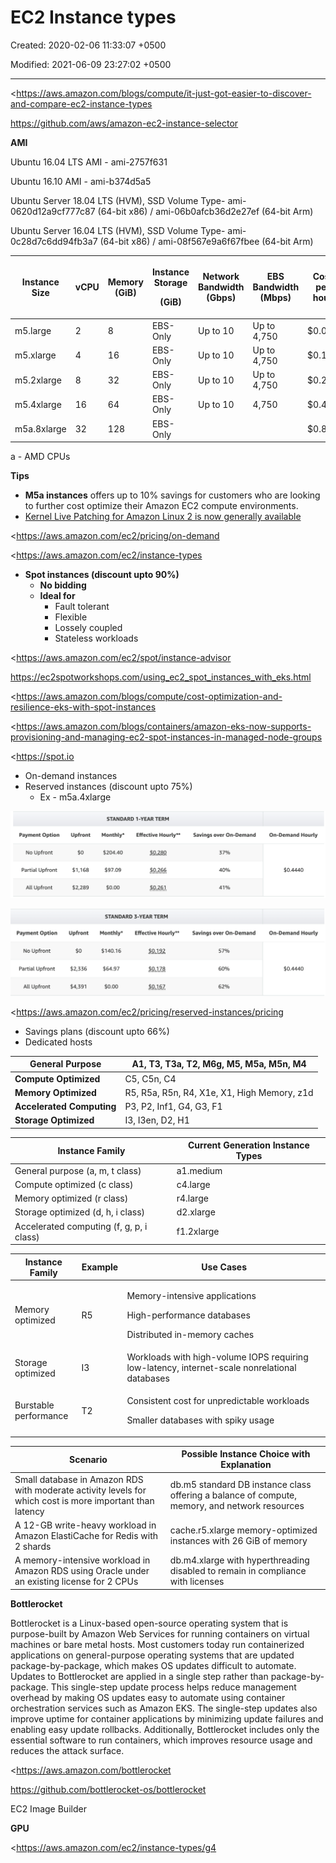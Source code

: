 # EC2 Instance types

Created: 2020-02-06 11:33:07 +0500

Modified: 2021-06-09 23:27:02 +0500

---

<https://aws.amazon.com/blogs/compute/it-just-got-easier-to-discover-and-compare-ec2-instance-types

<https://github.com/aws/amazon-ec2-instance-selector>



**AMI**

Ubuntu 16.04 LTS AMI - ami-2757f631

Ubuntu 16.10 AMI - ami-b374d5a5

Ubuntu Server 18.04 LTS (HVM), SSD Volume Type- ami-0620d12a9cf777c87 (64-bit x86) / ami-06b0afcb36d2e27ef (64-bit Arm)

Ubuntu Server 16.04 LTS (HVM), SSD Volume Type- ami-0c28d7c6dd94fb3a7 (64-bit x86) / ami-08f567e9a6f67fbee (64-bit Arm)



<table>
<colgroup>
<col style="width: 14%" />
<col style="width: 8%" />
<col style="width: 11%" />
<col style="width: 12%" />
<col style="width: 16%" />
<col style="width: 15%" />
<col style="width: 10%" />
<col style="width: 10%" />
</colgroup>
<thead>
<tr class="header">
<th><strong>Instance Size</strong></th>
<th><strong>vCPU</strong></th>
<th><strong>Memory (GiB)</strong></th>
<th><p><strong>Instance Storage</strong></p>
<p><strong>(GiB)</strong></p></th>
<th><strong>Network Bandwidth (Gbps)</strong></th>
<th><strong>EBS Bandwidth (Mbps)</strong></th>
<th><strong>Cost per hour</strong></th>
<th><strong>Cost per month</strong></th>
</tr>
</thead>
<tbody>
<tr class="odd">
<td>m5.large</td>
<td>2</td>
<td>8</td>
<td>EBS-Only</td>
<td>Up to 10</td>
<td>Up to 4,750</td>
<td>$0.056</td>
<td>$40.32</td>
</tr>
<tr class="even">
<td>m5.xlarge</td>
<td>4</td>
<td>16</td>
<td>EBS-Only</td>
<td>Up to 10</td>
<td>Up to 4,750</td>
<td>$0.111</td>
<td>$79.92</td>
</tr>
<tr class="odd">
<td>m5.2xlarge</td>
<td>8</td>
<td>32</td>
<td>EBS-Only</td>
<td>Up to 10</td>
<td>Up to 4,750</td>
<td>$0.222</td>
<td>$159.84</td>
</tr>
<tr class="even">
<td>m5.4xlarge</td>
<td>16</td>
<td>64</td>
<td>EBS-Only</td>
<td>Up to 10</td>
<td>4,750</td>
<td>$0.444</td>
<td>$319.68</td>
</tr>
<tr class="odd">
<td>m5a.8xlarge</td>
<td>32</td>
<td>128</td>
<td>EBS-Only</td>
<td></td>
<td></td>
<td>$0.889</td>
<td>$640.08</td>
</tr>
</tbody>
</table>



a - AMD CPUs



**Tips**
-   **M5a instances** offers up to 10% savings for customers who are looking to further cost optimize their Amazon EC2 compute environments.
-   [Kernel Live Patching for Amazon Linux 2 is now generally available](https://aws.amazon.com/about-aws/whats-new/2020/06/announcing-general-availability-kernel-live-patching-amazon-linux-2/)



<https://aws.amazon.com/ec2/pricing/on-demand

<https://aws.amazon.com/ec2/instance-types


-   **Spot instances (discount upto 90%)**
    -   **No bidding**
    -   **Ideal for**
        -   Fault tolerant
        -   Flexible
        -   Lossely coupled
        -   Stateless workloads

<https://aws.amazon.com/ec2/spot/instance-advisor

<https://ec2spotworkshops.com/using_ec2_spot_instances_with_eks.html>

<https://aws.amazon.com/blogs/compute/cost-optimization-and-resilience-eks-with-spot-instances

<https://aws.amazon.com/blogs/containers/amazon-eks-now-supports-provisioning-and-managing-ec2-spot-instances-in-managed-node-groups



<https://spot.io


-   On-demand instances
-   Reserved instances (discount upto 75%)
    -   Ex - m5a.4xlarge

![STANDARD I-YEAR TERM Payment Option No Upfront Partial Upfront All Upfront Upfront $0 $1,168 $2,289 Monthly* $204.40 $97.09 $0.00 Effective Hourly** Savings over On-Demand 37% 40% 41% On-Demand Hourly $0.4440 ](../../../media/Cloud-AWS-EC2-Instance-types-image1.png)



![STANDARD 3-YEAR TERM Payment Option No Upfront Partial Upfront All Upfront Upfront $0 $2,336 $4,391 Monthly* $140.16 $64.97 $0.00 Effective Hourly** Savings over On-Demand 57% 60% 62% On-Demand Hourly $0.4440 ](../../../media/Cloud-AWS-EC2-Instance-types-image2.png)



<https://aws.amazon.com/ec2/pricing/reserved-instances/pricing


-   Savings plans (discount upto 66%)
-   Dedicated hosts



| **General Purpose**       | A1, T3, T3a, T2, M6g, M5, **M5a**, M5n, M4  |
|---------------------------|---------------------------------------------|
| **Compute Optimized**     | C5, C5n, C4                                 |
| **Memory Optimized**      | R5, R5a, R5n, R4, X1e, X1, High Memory, z1d |
| **Accelerated Computing** | P3, P2, Inf1, G4, G3, F1                    |
| **Storage Optimized**     | I3, I3en, D2, H1                            |



| **Instance Family**                      | **Current Generation Instance Types**                                                                                                                                                                                                                                                                                                                                                                                                                                                                                                                                                                                                                                                                                                                                                                                                                                                                                                                                                                                                                                                                                                                                                                                      |
|----|--------------------------------------------------------------------|
| General purpose (a, m, t class)          | a1.medium|a1.large|a1.xlarge|a1.2xlarge|a1.4xlarge|a1.metal|m4.large|m4.xlarge|m4.2xlarge|m4.4xlarge|m4.10xlarge|m4.16xlarge|m5.large|m5.xlarge|m5.2xlarge|m5.4xlarge|m5.8xlarge|m5.12xlarge|m5.16xlarge|m5.24xlarge|m5.metal|m5a.large|m5a.xlarge|m5a.2xlarge|m5a.4xlarge|m5a.8xlarge|m5a.12xlarge|m5a.16xlarge|m5a.24xlarge|m5ad.large|m5ad.xlarge|m5ad.2xlarge|m5ad.4xlarge|m5ad.8xlarge|m5ad.12xlarge|m5ad.16xlarge|m5ad.24xlarge|m5d.large|m5d.xlarge|m5d.2xlarge|m5d.4xlarge|m5d.8xlarge|m5d.12xlarge|m5d.16xlarge|m5d.24xlarge|m5d.metal|m5dn.large|m5dn.xlarge|m5dn.2xlarge|m5dn.4xlarge|m5dn.8xlarge|m5dn.12xlarge|m5dn.16xlarge|m5dn.24xlarge|m5n.large|m5n.xlarge|m5n.2xlarge|m5n.4xlarge|m5n.8xlarge|m5n.12xlarge|m5n.16xlarge|m5n.24xlarge|t2.nano|t2.micro|t2.small|t2.medium|t2.large|t2.xlarge|t2.2xlarge|t3.nano|t3.micro|t3.small|t3.medium|t3.large|t3.xlarge|t3.2xlarge|t3a.nano|t3a.micro|t3a.small|t3a.medium|t3a.large|t3a.xlarge|t3a.2xlarge |
| Compute optimized (c class)              | c4.large|c4.xlarge|c4.2xlarge|c4.4xlarge|c4.8xlarge|c5.large|c5.xlarge|c5.2xlarge|c5.4xlarge|c5.9xlarge|c5.12xlarge|c5.18xlarge|c5.24xlarge|c5.metal|c5d.large|c5d.xlarge|c5d.2xlarge|c5d.4xlarge|c5d.9xlarge|c5d.12xlarge|c5d.18xlarge|c5d.24xlarge|c5d.metal|c5n.large|c5n.xlarge|c5n.2xlarge|c5n.4xlarge|c5n.9xlarge|c5n.18xlarge|c5n.metal                                                                                                                                                                                                                                                                                                                                                                                                                                                                                                                                                                                                                                                                                                                                                                                      |
| Memory optimized (r class)               | r4.large|r4.xlarge|r4.2xlarge|r4.4xlarge|r4.8xlarge|r4.16xlarge|r5.large|r5.xlarge|r5.2xlarge|r5.4xlarge|r5.8xlarge|r5.12xlarge|r5.16xlarge|r5.24xlarge|r5.metal|r5a.large|r5a.xlarge|r5a.2xlarge|r5a.4xlarge|r5a.8xlarge|r5a.12xlarge|r5a.16xlarge|r5a.24xlarge|r5ad.large|r5ad.xlarge|r5ad.2xlarge|r5ad.4xlarge|r5ad.12xlarge|r5ad.24xlarge|r5d.large|r5d.xlarge|r5d.2xlarge|r5d.4xlarge|r5d.8xlarge|r5d.12xlarge|r5d.16xlarge|r5d.24xlarge|r5d.metal|r5dn.large|r5dn.xlarge|r5dn.2xlarge|r5dn.4xlarge|r5dn.8xlarge|r5dn.12xlarge|r5dn.16xlarge|r5dn.24xlarge|r5n.large|r5n.xlarge|r5n.2xlarge|r5n.4xlarge|r5n.8xlarge|r5n.12xlarge|r5n.16xlarge|r5n.24xlarge|u-6tb1.metal|u-9tb1.metal|u-12tb1.metal|u-18tb1.metal|u-24tb1.metal|x1.16xlarge|x1.32xlarge|x1e.xlarge|x1e.2xlarge|x1e.4xlarge|x1e.8xlarge|x1e.16xlarge|x1e.32xlarge|z1d.large|z1d.xlarge|z1d.2xlarge|z1d.3xlarge|z1d.6xlarge|z1d.12xlarge|z1d.metal                                                                            |
| Storage optimized (d, h, i class)        | d2.xlarge|d2.2xlarge|d2.4xlarge|d2.8xlarge|h1.2xlarge|h1.4xlarge|h1.8xlarge|h1.16xlarge|i3.large|i3.xlarge|i3.2xlarge|i3.4xlarge|i3.8xlarge|i3.16xlarge|i3.metal|i3en.large|i3en.xlarge|i3en.2xlarge|i3en.3xlarge|i3en.6xlarge|i3en.12xlarge|i3en.24xlarge|i3en.metal                                                                                                                                                                                                                                                                                                                                                                                                                                                                                                                                                                                                                                                                                                                                                                                                                                                                                    |
| Accelerated computing (f, g, p, i class) | f1.2xlarge|f1.4xlarge|f1.16xlarge|g3s.xlarge|g3.4xlarge|g3.8xlarge|g3.16xlarge|g4dn.xlarge|g4dn.2xlarge|g4dn.4xlarge|g4dn.8xlarge|g4dn.12xlarge|g4dn.16xlarge|p2.xlarge|p2.8xlarge|p2.16xlarge|p3.2xlarge|p3.8xlarge|p3.16xlarge|p3dn.24xlarge|inf1.xlarge|inf1.2xlarge|inf1.6xlarge|inf1.24xlarge                                                                                                                                                                                                                                                                                                                                                                                                                                                                                                                                                                                                                                                                                                                                                                                                                                                    |



<table>
<colgroup>
<col style="width: 21%" />
<col style="width: 14%" />
<col style="width: 64%" />
</colgroup>
<thead>
<tr class="header">
<th><strong>Instance Family</strong></th>
<th><strong>Example</strong></th>
<th><strong>Use Cases</strong></th>
</tr>
</thead>
<tbody>
<tr class="odd">
<td>Memory optimized</td>
<td>R5</td>
<td><p>Memory-intensive applications</p>
<p>High-performance databases</p>
<p>Distributed in-memory caches</p></td>
</tr>
<tr class="even">
<td>Storage optimized</td>
<td>I3</td>
<td>Workloads with high-volume IOPS requiring low-latency, internet-scale nonrelational databases</td>
</tr>
<tr class="odd">
<td>Burstable performance</td>
<td>T2</td>
<td><p>Consistent cost for unpredictable workloads</p>
<p>Smaller databases with spiky usage</p></td>
</tr>
</tbody>
</table>



| **Scenario**                                                                                             | **Possible Instance Choice with Explanation**                                                 |
|-------------------------------------|-----------------------------------|
| Small database in Amazon RDS with moderate activity levels for which cost is more important than latency | db.m5 standard DB instance class offering a balance of compute, memory, and network resources |
| A 12-GB write-heavy workload in Amazon ElastiCache for Redis with 2 shards                               | cache.r5.xlarge memory-optimized instances with 26 GiB of memory                              |
| A memory-intensive workload in Amazon RDS using Oracle under an existing license for 2 CPUs              | db.m4.xlarge with hyperthreading disabled to remain in compliance with licenses               |



**Bottlerocket**

Bottlerocket is a Linux-based open-source operating system that is purpose-built by Amazon Web Services for running containers on virtual machines or bare metal hosts. Most customers today run containerized applications on general-purpose operating systems that are updated package-by-package, which makes OS updates difficult to automate. Updates to Bottlerocket are applied in a single step rather than package-by-package. This single-step update process helps reduce management overhead by making OS updates easy to automate using container orchestration services such as Amazon EKS. The single-step updates also improve uptime for container applications by minimizing update failures and enabling easy update rollbacks. Additionally, Bottlerocket includes only the essential software to run containers, which improves resource usage and reduces the attack surface.



<https://aws.amazon.com/bottlerocket

<https://github.com/bottlerocket-os/bottlerocket>



EC2 Image Builder



**GPU**

<https://aws.amazon.com/ec2/instance-types/g4



